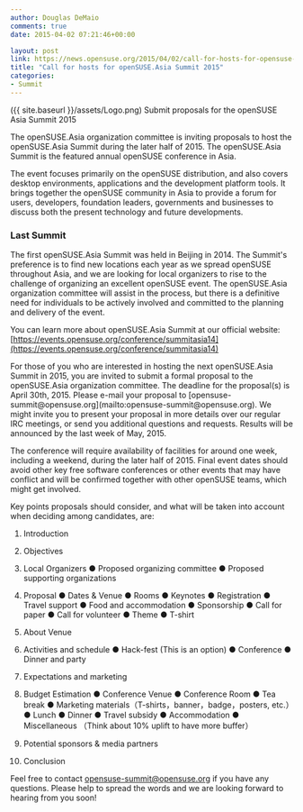 ```yaml
---
author: Douglas DeMaio
comments: true
date: 2015-04-02 07:21:46+00:00

layout: post
link: https://news.opensuse.org/2015/04/02/call-for-hosts-for-opensuse-asia-summit-2015/
title: "Call for hosts for openSUSE.Asia Summit 2015"
categories:
- Summit
---
```

({{ site.baseurl }}/assets/Logo.png) Submit proposals for the openSUSE Asia Summit 2015

The openSUSE.Asia organization committee is inviting proposals to host the openSUSE.Asia Summit during the later half of 2015. The openSUSE.Asia Summit is the featured annual openSUSE conference in Asia.

The event focuses primarily on the openSUSE distribution, and also covers desktop environments, applications and the development platform tools. It brings together the openSUSE community in Asia to provide a forum for users, developers, foundation leaders, governments and businesses to discuss both the present technology and future developments.


### Last Summit


The first openSUSE.Asia Summit was held in Beijing in 2014. The Summit's preference is to find new locations each year as we spread openSUSE throughout Asia, and we are looking for local organizers to rise to the challenge of organizing an excellent openSUSE event. The openSUSE.Asia organization committee will assist in the process, but there is a definitive need for individuals to be actively involved and committed to the planning and delivery of the event.

You can learn more about openSUSE.Asia Summit at our official website: [https://events.opensuse.org/conference/summitasia14](https://events.opensuse.org/conference/summitasia14)

<!-- more -->For those of you who are interested in hosting the next openSUSE.Asia Summit in 2015, you are invited to submit a formal proposal to the openSUSE.Asia organization committee. The deadline for the proposal(s) is April 30th, 2015. Please e-mail your proposal to [opensuse-summit@opensuse.org](mailto:opensuse-summit@opensuse.org). We might invite you to present your proposal in more details over our regular IRC meetings, or send you additional questions and requests. Results will be announced by the last week of May, 2015.

The conference will require availability of facilities for around one week, including a weekend, during the later half of 2015. Final event dates should avoid other key free software conferences or other events that may have conflict and will be confirmed together with other openSUSE teams, which might get involved.

Key points proposals should consider, and what will be taken into account when deciding among candidates, are:

1. Introduction

2. Objectives

3. Local Organizers
● Proposed organizing committee
● Proposed supporting organizations

4. Proposal
● Dates & Venue
● Rooms
● Keynotes
● Registration
● Travel support
● Food and accommodation
● Sponsorship
● Call for paper
● Call for volunteer
● Theme
● T-shirt

5. About Venue

6. Activities and schedule
● Hack-fest (This is an option)
● Conference
● Dinner and party

7. Expectations and marketing

8. Budget Estimation
● Conference Venue
● Conference Room
● Tea break
● Marketing materials（T-shirts，banner，badge，posters, etc.）
● Lunch
● Dinner
● Travel subsidy
● Accommodation
● Miscellaneous （Think about 10% uplift to have more buffer）

9. Potential sponsors & media partners

10. Conclusion

Feel free to contact [opensuse-summit@opensuse.org](mailto:opensuse-summit@opensuse.org) if you have any questions. Please help to spread the words and we are looking forward to hearing from you soon!		
